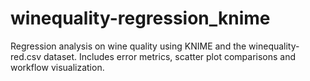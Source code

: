 # winequality-regression_knime
Regression analysis on wine quality using KNIME and the winequality-red.csv dataset. Includes error metrics, scatter plot comparisons and workflow visualization.
